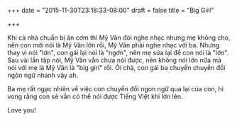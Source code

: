 +++
date = "2015-11-30T23:18:33-08:00"
draft = false
title = "Big Girl"

+++

Khi cả nhà chuẩn bị ăn cơm thì Mỹ Văn đòi nghe nhạc nhưng mẹ không cho, nên con
mới nói là Mỹ Văn lớn rồi, Mỹ Văn phải nghe nhạc với ba. Nhưng thay vì nói
"lớn", con gái lại nói là "ngớn", nên mẹ sửa lại để con nói là "lớn". Sau vài
lần tập nói, Mỹ Văn vẫn chưa nói được, nên không nói lớn nữa mà nói với mẹ là Mỹ
Văn là "big girl" rồi. Ôi chà, con gái ba chuyển chuyển đổi ngôn ngữ nhanh vậy
ah.

Ba mẹ rất ngạc nhiên về việc con chuyển đổi ngon ngữ qua lại của con, hi vong
rằng con sẽ vẫn có thể nói được Tiếng Việt khi lớn lên.

Love you!
